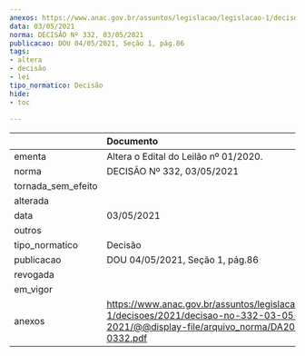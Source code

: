```yaml
---
anexos: https://www.anac.gov.br/assuntos/legislacao/legislacao-1/decisoes/2021/decisao-no-332-03-05-2021/@@display-file/arquivo_norma/DA2021-0332.pdf
data: 03/05/2021
norma: DECISÃO Nº 332, 03/05/2021
publicacao: DOU 04/05/2021, Seção 1, pág.86
tags:
- altera
- decisão
- lei
tipo_normatico: Decisão
hide: 
- toc 
 
---
```


|                    | Documento                                                                                                                                     |
|:-------------------|:----------------------------------------------------------------------------------------------------------------------------------------------|
| ementa             | Altera o Edital do Leilão nº 01/2020.                                                                                                         |
| norma              | DECISÃO Nº 332, 03/05/2021                                                                                                                    |
| tornada_sem_efeito |                                                                                                                                               |
| alterada           |                                                                                                                                               |
| data               | 03/05/2021                                                                                                                                    |
| outros             |                                                                                                                                               |
| tipo_normatico     | Decisão                                                                                                                                       |
| publicacao         | DOU 04/05/2021, Seção 1, pág.86                                                                                                               |
| revogada           |                                                                                                                                               |
| em_vigor           |                                                                                                                                               |
| anexos             | https://www.anac.gov.br/assuntos/legislacao/legislacao-1/decisoes/2021/decisao-no-332-03-05-2021/@@display-file/arquivo_norma/DA2021-0332.pdf |
